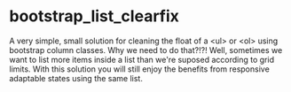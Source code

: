 # bootstrap_list_clearfix
A very simple, small solution for cleaning the float of a &lt;ul> or &lt;ol> using bootstrap column classes.
Why we need to do that?!?! Well, sometimes we want to list more items inside a list than we're suposed according to grid limits. With this solution you will still enjoy the benefits from responsive adaptable states using the same list.
